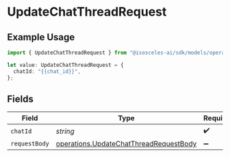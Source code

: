 # UpdateChatThreadRequest

## Example Usage

```typescript
import { UpdateChatThreadRequest } from "@isosceles-ai/sdk/models/operations";

let value: UpdateChatThreadRequest = {
  chatId: "{{chat_id}}",
};
```

## Fields

| Field                                                                                            | Type                                                                                             | Required                                                                                         | Description                                                                                      | Example                                                                                          |
| ------------------------------------------------------------------------------------------------ | ------------------------------------------------------------------------------------------------ | ------------------------------------------------------------------------------------------------ | ------------------------------------------------------------------------------------------------ | ------------------------------------------------------------------------------------------------ |
| `chatId`                                                                                         | *string*                                                                                         | :heavy_check_mark:                                                                               | N/A                                                                                              | {{chat_id}}                                                                                      |
| `requestBody`                                                                                    | [operations.UpdateChatThreadRequestBody](../../models/operations/updatechatthreadrequestbody.md) | :heavy_minus_sign:                                                                               | N/A                                                                                              |                                                                                                  |